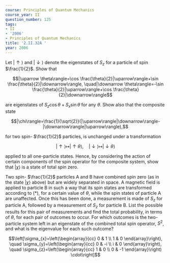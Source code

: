 ```yaml
---
course: Principles of Quantum Mechanics
course_year: II
question_number: 125
tags:
- II
- '2006'
- Principles of Quantum Mechanics
title: '2.II.32A '
year: 2006
---
```



Let $|\uparrow\rangle$ and $|\downarrow\rangle$ denote the eigenstates of $S_{z}$ for a particle of spin $\frac{1}{2}$. Show that

$$|\uparrow \theta\rangle=\cos \frac{\theta}{2}|\uparrow\rangle+\sin \frac{\theta}{2}|\downarrow\rangle, \quad|\downarrow \theta\rangle=-\sin \frac{\theta}{2}|\uparrow\rangle+\cos \frac{\theta}{2}|\downarrow\rangle$$

are eigenstates of $S_{z} \cos \theta+S_{x} \sin \theta$ for any $\theta$. Show also that the composite state

$$|\chi\rangle=\frac{1}{\sqrt{2}}(|\uparrow\rangle|\downarrow\rangle-|\downarrow\rangle|\uparrow\rangle),$$

for two spin- $\frac{1}{2}$ particles, is unchanged under a transformation

$$|\uparrow\rangle \mapsto|\uparrow \theta\rangle, \quad|\downarrow\rangle \mapsto|\downarrow \theta\rangle$$

applied to all one-particle states. Hence, by considering the action of certain components of the spin operator for the composite system, show that $|\chi\rangle$ is a state of total spin zero.

Two spin- $\frac{1}{2}$ particles A and B have combined spin zero (as in the state $|\chi\rangle$ above) but are widely separated in space. A magnetic field is applied to particle B in such a way that its spin states are transformed according to $(*)$, for a certain value of $\theta$, while the spin states of particle A are unaffected. Once this has been done, a measurement is made of $S_{z}$ for particle A, followed by a measurement of $S_{z}$ for particle B. List the possible results for this pair of measurements and find the total probability, in terms of $\theta$, for each pair of outcomes to occur. For which outcomes is the two-particle system left in an eigenstate of the combined total spin operator, $S^{2}$, and what is the eigenvalue for each such outcome?

$$\left[\sigma_{x}=\left(\begin{array}{cc}
0 & 1 \\
1 & 0
\end{array}\right), \quad \sigma_{y}=\left(\begin{array}{cc}
0 & -i \\
i & 0
\end{array}\right), \quad \sigma_{z}=\left(\begin{array}{cc}
1 & 0 \\
0 & -1
\end{array}\right) \cdot\right]$$